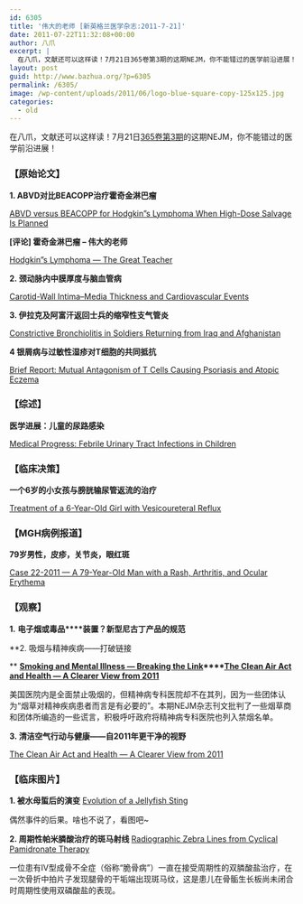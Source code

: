```yaml
---
id: 6305
title: '伟大的老师 [新英格兰医学杂志:2011-7-21]'
date: 2011-07-22T11:32:08+00:00
author: 八爪
excerpt: |
  在八爪，文献还可以这样读！7月21日365卷第3期的这期NEJM，你不能错过的医学前沿进展！
layout: post
guid: http://www.bazhua.org/?p=6305
permalink: /6305/
image: /wp-content/uploads/2011/06/logo-blue-square-copy-125x125.jpg
categories:
  - old
---
```

在八爪，文献还可以这样读！7月21日<a href="http://www.nejm.org/toc/nejm/365/3" target="_self">365卷第3期</a>的这期NEJM，你不能错过的医学前沿进展！

### 【原始论文】

**1. ABVD对比BEACOPP治疗霍奇金淋巴瘤**
  
[ABVD versus BEACOPP for Hodgkin&#8221;s Lymphoma When High-Dose Salvage Is Planned](http://www.nejm.org/doi/full/10.1056/NEJMoa1100340)
  
**[评论] 霍奇金淋巴瘤 &#8211; 伟大的老师**
  
[Hodgkin&#8221;s Lymphoma — The Great Teacher](http://www.nejm.org/doi/full/10.1056/NEJMe1104576)

**2. 颈动脉内中膜厚度与脑血管病**
  
[Carotid-Wall Intima–Media Thickness and Cardiovascular Events](http://www.nejm.org/doi/full/10.1056/NEJMoa1012592)

**3. 伊拉克及阿富汗返回士兵的缩窄性支气管炎**
  
[Constrictive Bronchiolitis in Soldiers Returning from Iraq and Afghanistan](http://www.nejm.org/doi/full/10.1056/NEJMoa1101388)

[](http://www.nejm.org/doi/full/10.1056/NEJMoa1013792)**4 银屑病与过敏性湿疹对T细胞的共同抵抗**
  
[Brief Report: Mutual Antagonism of T Cells Causing Psoriasis and Atopic Eczema](http://www.nejm.org/doi/full/10.1056/NEJMoa1104200)

### 【综述】

**医学进展：儿童的尿路感染**
  
[Medical Progress: Febrile Urinary Tract Infections in Children](http://www.nejm.org/doi/full/10.1056/NEJMra1007755)

### 【临床决策】

**一个6岁的小女孩与膀胱输尿管返流的治疗**
  
[Treatment of a 6-Year-Old Girl with Vesicoureteral Reflux](http://www.nejm.org/doi/full/10.1056/NEJMclde1105791)

### 【MGH病例报道】

**79岁男性，皮疹，关节炎，眼红斑**
  
[Case 22-2011 — A 79-Year-Old Man with a Rash, Arthritis, and Ocular Erythema](http://www.nejm.org/doi/full/10.1056/NEJMcpc1100929)

### 【观察】

**1.** **电子烟或毒品****装置？新型尼古丁产品的规范** 

**2. 吸烟与精神疾病——打破链接
  
** **[Smoking and Mental Illness — Breaking the Link](http://www.nejm.org/doi/full/10.1056/NEJMp1105248)****[The Clean Air Act and Health — A Clearer View from 2011](http://www.nejm.org/doi/full/10.1056/NEJMp1103332)**
  
美国医院内是全面禁止吸烟的，但精神病专科医院却不在其列，因为一些团体认为“烟草对精神疾病患者而言是有必要的”。本期NEJM杂志刊文批判了一些烟草商和团体所编造的一些谎言，积极呼吁政府将精神病专科医院也列入禁烟名单。

**3. 清洁空气行动与健康——自2011年更干净的视野**
  
[The Clean Air Act and Health — A Clearer View from 2011](http://www.nejm.org/doi/full/10.1056/NEJMp1103332)

### 【临床图片】

**1. 被水母蜇后的演变** [Evolution of a Jellyfish Sting](http://www.nejm.org/doi/full/10.1056/NEJMicm1009713)
  
偶然事件的后果。啥也不说了，看图吧~

**2. 周期性帕米膦酸治疗的斑马射线** [Radiographic Zebra Lines from Cyclical Pamidronate Therapy](http://www.nejm.org/doi/full/10.1056/NEJMicm1014009)
  
一位患有IV型成骨不全症（俗称“脆骨病”）一直在接受周期性的双膦酸盐治疗，在一次骨折中拍片子发现腿骨的干垢端出现斑马纹，这是患儿在骨骺生长板尚未闭合时周期性使用双磷酸盐的表现。
